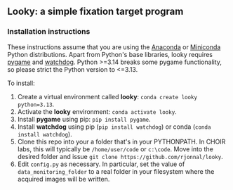 ## Looky: a simple fixation target program

### Installation instructions

These instructions assume that you are using the [Anaconda](https://www.anaconda.com/) or [Miniconda](https://www.anaconda.com/docs/getting-started/miniconda/main) Python distributions. Apart from Python's base libraries, looky requires [pygame](https://www.pygame.org/wiki/GettingStarted) and [watchdog](https://pypi.org/project/watchdog/). Python >=3.14 breaks some pygame functionality, so please strict the Python version to <=3.13.

To install:

1. Create a virtual environment called **looky**: `conda create looky python=3.13`.
2. Activate the **looky** environment: `conda activate looky`.
3. Install **pygame** using pip: `pip install pygame`.
4. Install **watchdog** using pip (`pip install watchdog`) or conda (`conda install watchdog`).
5. Clone this repo into your a folder that's in your PYTHONPATH. In CHOIR labs, this will typically be `/home/user/code` or `c:\code`. Move into the desired folder and issue `git clone https://github.com/rjonnal/looky`.
6. Edit `config.py` as necessary. In particular, set the value of `data_monitoring_folder` to a real folder in your filesystem where the acquired images will be written.

